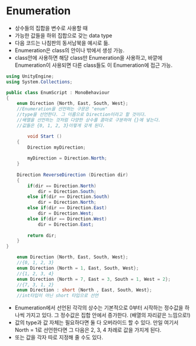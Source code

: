 Enumeration
===========
- 상수들의 집합을 변수로 사용할 때
- 가능한 값들을 하위 집합으로 갖는 data type
- 다음 코드는 나침판의 동서남북을 예시로 듦.
- Enumeration은 class의 안이나 밖에서 생성 가능.
- class안에 사용하면 해당 class만 Enumeration을 사용하고, 바깥에 Enumeration이 사용되면 다른 class들도 이 Enumeration에 접근 가능.


```c#
using UnityEngine;
using System.Collections;

public class EnumScript : MonoBehaviour 
{
    enum Direction {North, East, South, West};
    //Enumeration을 선언하는 구문은 "enum"
    //type을 선언한다. 그 이름으로 Direction이라고 할 것이다.
    //배열을 선언하는 것처럼 다양한 상수를 콤마로 구분하여 {}에 넣는다.
    //값들은 {0, 1, 2, 3}이렇게 갖게 된다.

        void Start () 
    {
        Direction myDirection;
        
        myDirection = Direction.North;
    }
    
    Direction ReverseDirection (Direction dir)
    {
        if(dir == Direction.North)
            dir = Direction.South;
        else if(dir == Direction.South)
            dir = Direction.North;
        else if(dir == Direction.East)
            dir = Direction.West;
        else if(dir == Direction.West)
            dir = Direction.East;
        
        return dir;     
    }
}
```

```c#
    enum Direction {North, East, South, West};
    //{0, 1, 2, 3}
    enum Direction {North = 1, East, South, West};
    //{1, 2, 3, 4}
    enum Direction {North = 7, East = 3, South = 1, West = 2};
    //{7, 3, 1, 2}
    enum Direction : short {North , East, South, West};
    //int타입이 아닌 short 타입으로 선언
```
- Enumeration에서 선언된 각각의 상수는 기본적으로 0부터 시작하는 정수값을 하나씩 가지고 있다. 그 정수값은 집합 안에서 증가한다. (배열의 자리같은 느낌으로!)
- 값의 type과 값 자체는 필요하다면 둘 다 오버라이드 할 수 있다. 만일 여기서 North = 1로 선언한다면 그 다음은 2, 3, 4 차례로 값을 가지게 된다.
- 또는 값을 각자 따로 지정해 줄 수도 있다.
